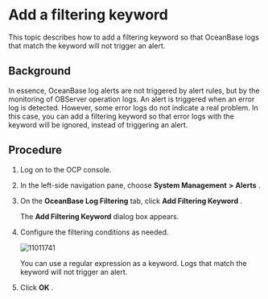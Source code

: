 Add a filtering keyword 
============================================

This topic describes how to add a filtering keyword so that OceanBase logs that match the keyword will not trigger an alert. 

Background 
-------------------------------

In essence, OceanBase log alerts are not triggered by alert rules, but by the monitoring of OBServer operation logs. An alert is triggered when an error log is detected. However, some error logs do not indicate a real problem. In this case, you can add a filtering keyword so that error logs with the keyword will be ignored, instead of triggering an alert.

Procedure 
------------------------------

1. Log on to the OCP console.

   

2. In the left-side navigation pane, choose **System Management** **\>** **Alerts** .

   

3. On the **OceanBase Log Filtering** tab, click **Add Filtering Keyword** . 

   The **Add Filtering Keyword** dialog box appears.
   

4. Configure the filtering conditions as needed. 

   ![11011741](https://help-static-aliyun-doc.aliyuncs.com/assets/img/en-US/1414306461/p346447.png)

   You can use a regular expression as a keyword. Logs that match the keyword will not trigger an alert.
   

5. Click **OK** .

   



